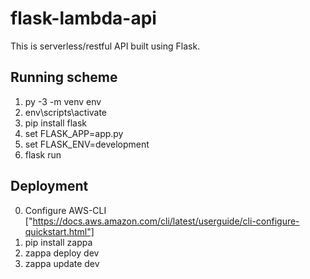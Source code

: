 # flask-lambda-api

This is serverless/restful API built using Flask.

## Running scheme

1. py -3 -m venv env
2. env\scripts\activate
3. pip install flask
4. set FLASK_APP=app.py
5. set FLASK_ENV=development
6. flask run

## Deployment

0. Configure AWS-CLI ["https://docs.aws.amazon.com/cli/latest/userguide/cli-configure-quickstart.html"]
1. pip install zappa
2. zappa deploy dev
3. zappa update dev
